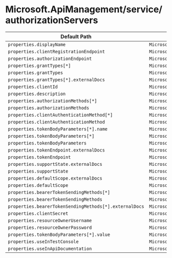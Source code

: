 # Microsoft.ApiManagement/service/authorizationServers

| Default Path | Alias |
|---|---|
| `properties.displayName` | `Microsoft.ApiManagement/service/authorizationServers/displayName` |
| `properties.clientRegistrationEndpoint` | `Microsoft.ApiManagement/service/authorizationServers/clientRegistrationEndpoint` |
| `properties.authorizationEndpoint` | `Microsoft.ApiManagement/service/authorizationServers/authorizationEndpoint` |
| `properties.grantTypes[*]` | `Microsoft.ApiManagement/service/authorizationServers/grantTypes[*]` |
| `properties.grantTypes` | `Microsoft.ApiManagement/service/authorizationServers/grantTypes` |
| `properties.grantTypes[*].externalDocs` | `Microsoft.ApiManagement/service/authorizationServers/grantTypes[*].externalDocs` |
| `properties.clientId` | `Microsoft.ApiManagement/service/authorizationServers/clientId` |
| `properties.description` | `Microsoft.ApiManagement/service/authorizationServers/description` |
| `properties.authorizationMethods[*]` | `Microsoft.ApiManagement/service/authorizationServers/authorizationMethods[*]` |
| `properties.authorizationMethods` | `Microsoft.ApiManagement/service/authorizationServers/authorizationMethods` |
| `properties.clientAuthenticationMethod[*]` | `Microsoft.ApiManagement/service/authorizationServers/clientAuthenticationMethod[*]` |
| `properties.clientAuthenticationMethod` | `Microsoft.ApiManagement/service/authorizationServers/clientAuthenticationMethod` |
| `properties.tokenBodyParameters[*].name` | `Microsoft.ApiManagement/service/authorizationServers/tokenBodyParameters[*].name` |
| `properties.tokenBodyParameters[*]` | `Microsoft.ApiManagement/service/authorizationServers/tokenBodyParameters[*]` |
| `properties.tokenBodyParameters` | `Microsoft.ApiManagement/service/authorizationServers/tokenBodyParameters` |
| `properties.tokenEndpoint.externalDocs` | `Microsoft.ApiManagement/service/authorizationServers/tokenEndpoint.externalDocs` |
| `properties.tokenEndpoint` | `Microsoft.ApiManagement/service/authorizationServers/tokenEndpoint` |
| `properties.supportState.externalDocs` | `Microsoft.ApiManagement/service/authorizationServers/supportState.externalDocs` |
| `properties.supportState` | `Microsoft.ApiManagement/service/authorizationServers/supportState` |
| `properties.defaultScope.externalDocs` | `Microsoft.ApiManagement/service/authorizationServers/defaultScope.externalDocs` |
| `properties.defaultScope` | `Microsoft.ApiManagement/service/authorizationServers/defaultScope` |
| `properties.bearerTokenSendingMethods[*]` | `Microsoft.ApiManagement/service/authorizationServers/bearerTokenSendingMethods[*]` |
| `properties.bearerTokenSendingMethods` | `Microsoft.ApiManagement/service/authorizationServers/bearerTokenSendingMethods` |
| `properties.bearerTokenSendingMethods[*].externalDocs` | `Microsoft.ApiManagement/service/authorizationServers/bearerTokenSendingMethods[*].externalDocs` |
| `properties.clientSecret` | `Microsoft.ApiManagement/service/authorizationServers/clientSecret` |
| `properties.resourceOwnerUsername` | `Microsoft.ApiManagement/service/authorizationServers/resourceOwnerUsername` |
| `properties.resourceOwnerPassword` | `Microsoft.ApiManagement/service/authorizationServers/resourceOwnerPassword` |
| `properties.tokenBodyParameters[*].value` | `Microsoft.ApiManagement/service/authorizationServers/tokenBodyParameters[*].value` |
| `properties.useInTestConsole` | `Microsoft.ApiManagement/service/authorizationServers/useInTestConsole` |
| `properties.useInApiDocumentation` | `Microsoft.ApiManagement/service/authorizationServers/useInApiDocumentation` |

